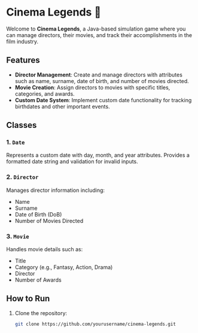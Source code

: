 # Cinema Legends 🎥

Welcome to **Cinema Legends**, a Java-based simulation game where you can manage directors, their movies, and track their accomplishments in the film industry.

## Features
- **Director Management**: Create and manage directors with attributes such as name, surname, date of birth, and number of movies directed.
- **Movie Creation**: Assign directors to movies with specific titles, categories, and awards.
- **Custom Date System**: Implement custom date functionality for tracking birthdates and other important events.

## Classes

### 1. `Date`
Represents a custom date with day, month, and year attributes. Provides a formatted date string and validation for invalid inputs.

### 2. `Director`
Manages director information including:
- Name
- Surname
- Date of Birth (DoB)
- Number of Movies Directed

### 3. `Movie`
Handles movie details such as:
- Title
- Category (e.g., Fantasy, Action, Drama)
- Director
- Number of Awards

## How to Run

1. Clone the repository:
   ```bash
   git clone https://github.com/yourusername/cinema-legends.git
